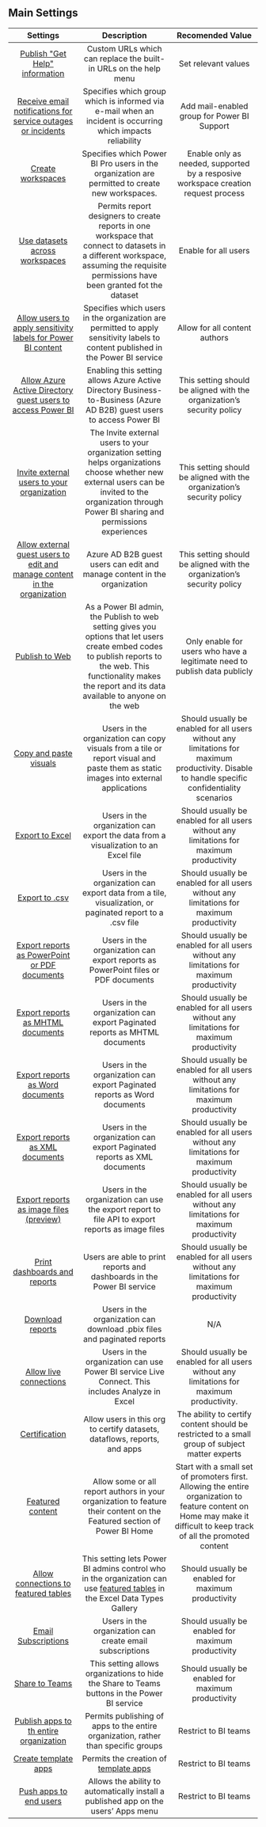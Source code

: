 ## Main Settings

| Settings | Description | Recomended Value |
|:------------------------:|:-----------------------:|:-----------:|
| [Publish "Get Help" information](https://docs.microsoft.com/en-us/power-bi/guidance/admin-tenant-settings#publish-get-help-information) | Custom URLs which can replace the built-in URLs on the help menu | Set relevant values | 
| [Receive email notifications for service outages or incidents](https://docs.microsoft.com/en-us/power-bi/guidance/admin-tenant-settings#receive-email-notification-service-outages-or-incidents) | Specifies which group which is informed via e-mail when an incident is occurring which impacts reliability | Add mail-enabled group for Power BI Support | 
| [Create workspaces](https://docs.microsoft.com/en-us/power-bi/guidance/admin-tenant-settings#create-workspaces) | Specifies which Power BI Pro users in the organization are permitted to create new workspaces. | Enable only as needed, supported by a resposive workspace creation request process | 
| [Use datasets across workspaces](https://docs.microsoft.com/en-us/power-bi/connect-data/service-datasets-admin-across-workspaces) | Permits report designers to create reports in one workspace that connect to datasets in a different workspace, assuming the requisite permissions have been granted fot the dataset | Enable for all users | 
| [Allow users to apply sensitivity labels for Power BI content](https://docs.microsoft.com/en-us/power-bi/admin/service-security-enable-data-sensitivity-labels) | Specifies which users in the organization are permitted to apply sensitivity labels to content published in the Power BI service | Allow for all content authors | 
| [Allow Azure Active Directory guest users to access Power BI](https://docs.microsoft.com/en-us/power-bi/admin/service-admin-portal#allow-azure-active-directory-guest-users-to-access-power-bi) | Enabling this setting allows Azure Active Directory Business-to-Business (Azure AD B2B) guest users to access Power BI | This setting should be aligned with the organization’s security policy | 
| [Invite external users to your organization](https://docs.microsoft.com/en-us/power-bi/admin/service-admin-portal#invite-external-users-to-your-organization) | The Invite external users to your organization setting helps organizations choose whether new external users can be invited to the organization through Power BI sharing and permissions experiences | This setting should be aligned with the organization’s security policy |
| [Allow external guest users to edit and manage content in the organization](https://docs.microsoft.com/en-us/power-bi/admin/service-admin-portal#allow-external-guest-users-to-edit-and-manage-content-in-the-organization) | Azure AD B2B guest users can edit and manage content in the organization | This setting should be aligned with the organization’s security policy |
| [Publish to Web](https://docs.microsoft.com/en-us/power-bi/admin/service-admin-portal#publish-to-web) | As a Power BI admin, the Publish to web setting gives you options that let users create embed codes to publish reports to the web. This functionality makes the report and its data available to anyone on the web | Only enable for users who have a legitimate need to publish data publicly |
| [Copy and paste visuals](https://docs.microsoft.com/en-us/power-bi/admin/service-admin-portal#copy-and-paste-visuals) | Users in the organization can copy visuals from a tile or report visual and paste them as static images into external applications |  Should usually be enabled for all users without any limitations for maximum productivity. Disable to handle specific confidentiality scenarios |
| [Export to Excel](https://docs.microsoft.com/en-us/power-bi/admin/service-admin-portal#export-to-excel) | Users in the organization can export the data from a visualization to an Excel file | Should usually be enabled for all users without any limitations for maximum productivity | 
| [Export to .csv](https://docs.microsoft.com/en-us/power-bi/admin/service-admin-portal#export-to-csv) | Users in the organization can export data from a tile, visualization, or paginated report to a .csv file | Should usually be enabled for all users without any limitations for maximum productivity | 
| [Export reports as PowerPoint or PDF documents](https://docs.microsoft.com/en-us/power-bi/admin/service-admin-portal#export-reports-as-powerpoint-presentations-or-pdf-documents) | Users in the organization can export reports as PowerPoint files or PDF documents | Should usually be enabled for all users without any limitations for maximum productivity | 
| [Export reports as MHTML documents](https://docs.microsoft.com/en-us/power-bi/admin/service-admin-portal#export-reports-as-mhtml-documents) | Users in the organization can export Paginated reports as MHTML documents | Should usually be enabled for all users without any limitations for maximum productivity |
| [Export reports as Word documents](https://docs.microsoft.com/en-us/power-bi/admin/service-admin-portal#export-reports-as-word-documents) | Users in the organization can export Paginated reports as Word documents | Should usually be enabled for all users without any limitations for maximum productivity |
| [Export reports as XML documents](https://docs.microsoft.com/en-us/power-bi/admin/service-admin-portal#export-reports-as-xml-documents) | Users in the organization can export Paginated reports as XML documents | Should usually be enabled for all users without any limitations for maximum productivity |
| [Export reports as image files (preview)](https://docs.microsoft.com/en-us/power-bi/admin/service-admin-portal#export-reports-as-image-files-preview) | Users in the organization can use the export report to file API to export reports as image files | Should usually be enabled for all users without any limitations for maximum productivity |
| [Print dashboards and reports](https://docs.microsoft.com/en-us/power-bi/admin/service-admin-portal#print-dashboards-and-reports) | Users are able to print reports and dashboards in the Power BI service | Should usually be enabled for all users without any limitations for maximum productivity |
| [Download reports](https://docs.microsoft.com/en-us/power-bi/admin/service-admin-portal#download-reports) | Users in the organization can download .pbix files and paginated reports | N/A | 
| [Allow live connections](https://docs.microsoft.com/en-us/power-bi/admin/service-admin-portal#allow-live-connections) | Users in the organization can use Power BI service Live Connect. This includes Analyze in Excel | Should usually be enabled for all users without any limitations for maximum productivity.  | 
| [Certification](https://docs.microsoft.com/en-us/power-bi/admin/service-admin-portal#certification) | Allow users in this org to certify datasets, dataflows, reports, and apps | The ability to certify content should be restricted to a small group of subject matter experts | 
| [Featured content](https://docs.microsoft.com/en-us/power-bi/admin/service-admin-portal#certification) | Allow some or all report authors in your organization to feature their content on the Featured section of Power BI Home | Start with a small set of promoters first. Allowing the entire organization to feature content on Home may make it difficult to keep track of all the promoted content | 
| [Allow connections to featured tables](https://docs.microsoft.com/en-us/power-bi/admin/service-admin-portal#allow-connections-to-featured-tables) | This setting lets Power BI admins control who in the organization can use [featured tables](https://docs.microsoft.com/en-us/power-bi/collaborate-share/service-excel-featured-tables) in the Excel Data Types Gallery | Should usually be enabled for maximum productivity |
| [Email Subscriptions](https://docs.microsoft.com/en-us/power-bi/admin/service-admin-portal#email-subscriptions) | Users in the organization can create email subscriptions | Should usually be enabled for maximum productivity |
| [Share to Teams](https://docs.microsoft.com/en-us/power-bi/admin/service-admin-portal#share-to-teams) | This setting allows organizations to hide the Share to Teams buttons in the Power BI service | Should usually be enabled for maximum productivity |
| [Publish apps to th entire organization](https://docs.microsoft.com/en-us/power-bi/admin/service-admin-portal#publish-content-packs-and-apps-to-the-entire-organization) | Permits publishing of apps to the entire organization, rather than specific groups | Restrict to BI teams |
| [Create template apps](https://docs.microsoft.com/en-us/power-bi/admin/service-admin-portal#create-template-apps-and-organizational-content-packs) | Permits the creation of [template apps](https://docs.microsoft.com/en-us/power-bi/connect-data/service-template-apps-create) | Restrict to BI teams |
| [Push apps to end users](https://docs.microsoft.com/en-us/power-bi/admin/service-admin-portal#push-apps-to-end-users) | Allows the ability to automatically install a published app on the users’ Apps menu | Restrict to BI teams |








